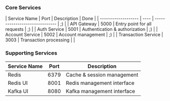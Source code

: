 ### Core Services

| Service Name        | Port | Description                    | Done |
| ------------------- | ---- | ------------------------------ | ;)   |
| API Gateway         | 5000 | Entry point for all requests   | ;)   |
| Auth Service        | 5001 | Authentication & authorization | ;)   |
| Account Service     | 5002 | Account management             | ;)   |
| Transaction Service | 3003 | Transaction processing         |      |

### Supporting Services

| Service Name | Port | Description                |
| ------------ | ---- | -------------------------- |
| Redis        | 6379 | Cache & session management |
| Redis UI     | 8001 | Redis management interface |
| Kafka UI     | 8080 | Kafka management interface |
